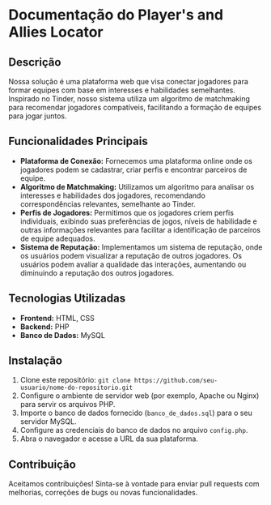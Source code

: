 # Documentação do Player's and Allies Locator

## Descrição
Nossa solução é uma plataforma web que visa conectar jogadores para formar equipes com base em interesses e habilidades semelhantes. Inspirado no Tinder, nosso sistema utiliza um algoritmo de matchmaking para recomendar jogadores compatíveis, facilitando a formação de equipes para jogar juntos.

## Funcionalidades Principais
- **Plataforma de Conexão:** Fornecemos uma plataforma online onde os jogadores podem se cadastrar, criar perfis e encontrar parceiros de equipe.
- **Algoritmo de Matchmaking:** Utilizamos um algoritmo para analisar os interesses e habilidades dos jogadores, recomendando correspondências relevantes, semelhante ao Tinder.
- **Perfis de Jogadores:** Permitimos que os jogadores criem perfis individuais, exibindo suas preferências de jogos, níveis de habilidade e outras informações relevantes para facilitar a identificação de parceiros de equipe adequados.
- **Sistema de Reputação:** Implementamos um sistema de reputação, onde os usuários podem visualizar a reputação de outros jogadores. Os usuários podem avaliar a qualidade das interações, aumentando ou diminuindo a reputação dos outros jogadores.

## Tecnologias Utilizadas
- **Frontend:** HTML, CSS
- **Backend:** PHP
- **Banco de Dados:** MySQL

## Instalação
1. Clone este repositório: `git clone https://github.com/seu-usuario/nome-do-repositorio.git`
2. Configure o ambiente de servidor web (por exemplo, Apache ou Nginx) para servir os arquivos PHP.
3. Importe o banco de dados fornecido (`banco_de_dados.sql`) para o seu servidor MySQL.
4. Configure as credenciais do banco de dados no arquivo `config.php`.
5. Abra o navegador e acesse a URL da sua plataforma.

## Contribuição
Aceitamos contribuições! Sinta-se à vontade para enviar pull requests com melhorias, correções de bugs ou novas funcionalidades.

